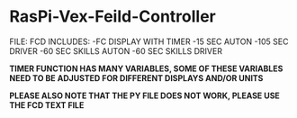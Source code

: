 # RasPi-Vex-Feild-Controller

FILE: FCD
INCLUDES:
-FC DISPLAY WITH TIMER
-15 SEC AUTON
-105 SEC DRIVER
-60 SEC SKILLS AUTON
-60 SEC SKILLS DRIVER

**TIMER FUNCTION HAS MANY VARIABLES, SOME OF THESE VARIABLES NEED TO BE ADJUSTED FOR DIFFERENT DISPLAYS AND/OR UNITS**

**PLEASE ALSO NOTE THAT THE PY FILE DOES NOT WORK, PLEASE USE THE FCD TEXT FILE**
